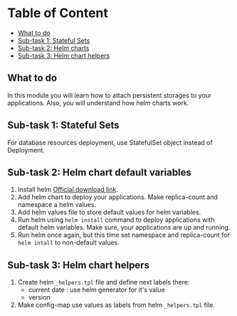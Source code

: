 # Table of Content

- [What to do](#what-to-do)
- [Sub-task 1: Stateful Sets](#sub-task-1-stateful-sets)
- [Sub-task 2: Helm charts](#sub-task-2-helm-chart-default-variables)
- [Sub-task 3: Helm chart helpers](#sub-task-3-helm-chart-helpers)

## What to do
In this module you will learn how to attach persistent storages to your applications. Also, you will understand how helm charts work.

## Sub-task 1: Stateful Sets
For database resources deployment, use StatefulSet object instead of Deployment.

## Sub-task 2: Helm chart default variables
1. Install helm [Official download link](https://helm.sh).
2. Add helm chart to deploy your applications. Make replica-count and namespace a helm values.
3. Add helm values file to store default values for helm variables.
4. Run helm using `helm install` command to deploy applications with default helm variables. Make sure, your applications are up and running.
5. Run helm once again, but this time set namespace and replica-count for `helm intall` to non-default values.

## Sub-task 3: Helm chart helpers
1. Create helm `_helpers.tpl` file and define next labels there: 
   - current date : use helm generator for it's value
   - version
2. Make config-map use values as labels from helm `_helpers.tpl` file.